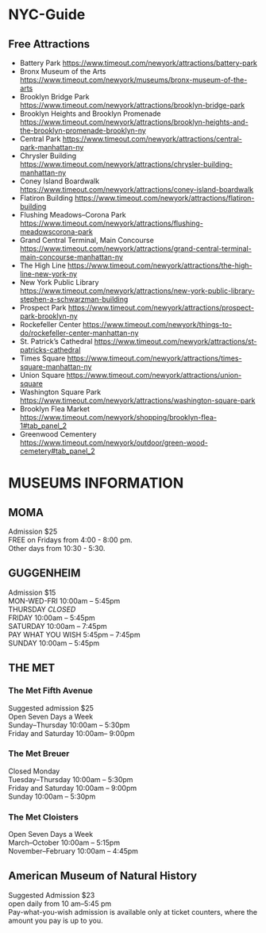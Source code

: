 # NYC-Guide

## Free Attractions
- Battery Park https://www.timeout.com/newyork/attractions/battery-park
- Bronx Museum of the Arts https://www.timeout.com/newyork/museums/bronx-museum-of-the-arts
- Brooklyn Bridge Park https://www.timeout.com/newyork/attractions/brooklyn-bridge-park
- Brooklyn Heights and Brooklyn Promenade https://www.timeout.com/newyork/attractions/brooklyn-heights-and-the-brooklyn-promenade-brooklyn-ny
- Central Park https://www.timeout.com/newyork/attractions/central-park-manhattan-ny
- Chrysler Building https://www.timeout.com/newyork/attractions/chrysler-building-manhattan-ny
- Coney Island Boardwalk https://www.timeout.com/newyork/attractions/coney-island-boardwalk
- Flatiron Building https://www.timeout.com/newyork/attractions/flatiron-building
- Flushing Meadows–Corona Park https://www.timeout.com/newyork/attractions/flushing-meadowscorona-park
- Grand Central Terminal, Main Concourse https://www.timeout.com/newyork/attractions/grand-central-terminal-main-concourse-manhattan-ny
- The High Line https://www.timeout.com/newyork/attractions/the-high-line-new-york-ny
- New York Public Library https://www.timeout.com/newyork/attractions/new-york-public-library-stephen-a-schwarzman-building
- Prospect Park https://www.timeout.com/newyork/attractions/prospect-park-brooklyn-ny
- Rockefeller Center https://www.timeout.com/newyork/things-to-do/rockefeller-center-manhattan-ny
- St. Patrick’s Cathedral https://www.timeout.com/newyork/attractions/st-patricks-cathedral
- Times Square https://www.timeout.com/newyork/attractions/times-square-manhattan-ny
- Union Square https://www.timeout.com/newyork/attractions/union-square
- Washington Square Park https://www.timeout.com/newyork/attractions/washington-square-park
- Brooklyn Flea Market https://www.timeout.com/newyork/shopping/brooklyn-flea-1#tab_panel_2
- Greenwood Cementery https://www.timeout.com/newyork/outdoor/green-wood-cemetery#tab_panel_2

# MUSEUMS INFORMATION

## MOMA
Admission $25 <br>
FREE on Fridays from 4:00 - 8:00 pm. <br>
Other days from 10:30 - 5:30.<br>

## GUGGENHEIM
Admission $15 <br>
MON-WED-FRI 10:00am – 5:45pm <br>
THURSDAY *CLOSED* <br>
FRIDAY 10:00am – 5:45pm <br>
SATURDAY 10:00am – 7:45pm <br>
PAY WHAT YOU WISH 5:45pm – 7:45pm <br>
SUNDAY 10:00am – 5:45pm <br>

## THE MET
### The Met Fifth Avenue
Suggested admission $25 <br>
Open Seven Days a Week <br>
Sunday–Thursday 10:00am – 5:30pm <br>
Friday and Saturday 10:00am– 9:00pm <br>
### The Met Breuer
Closed Monday <br>
Tuesday–Thursday 10:00am – 5:30pm <br>
Friday and Saturday 10:00am – 9:00pm <br>
Sunday 10:00am – 5:30pm <br>
### The Met Cloisters
Open Seven Days a Week <br>
March–October 10:00am – 5:15pm <br>
November–February 10:00am – 4:45pm <br>

## American Museum of Natural History
Suggested Admission $23 <br>
open daily from 10 am–5:45 pm <br>
Pay-what-you-wish admission is available only at ticket counters, where the amount you pay is up to you. 
